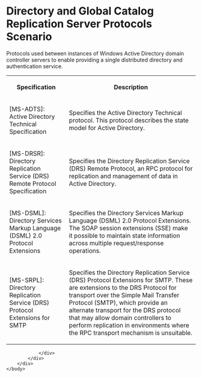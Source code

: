 <html dir="LTR" xmlns:mshelp="http://msdn.microsoft.com/mshelp" xmlns:ddue="http://ddue.schemas.microsoft.com/authoring/2003/5" xmlns:xlink="http://www.w3.org/1999/xlink" xmlns:tool="http://www.microsoft.com/tooltip">
    <head>
        <meta http-equiv="Content-Type" content="text/html; CHARSET=utf-8"></meta>
        <meta name="save" content="history"></meta>
        <title>Directory and Global Catalog Replication Server Protocols Scenario</title>
        <xml>
            <mshelp:toctitle title="Directory and Global Catalog Replication Server Protocols Scenario"></mshelp:toctitle>
            <mshelp:rltitle title="Directory and Global Catalog Replication Server Protocols Scenario"></mshelp:rltitle>
            <mshelp:keyword index="A" term="9e9af04e-6848-4107-ae32-80a73a1eec89"></mshelp:keyword>
            <mshelp:attr name="DCSext.ContentType" value="open specification"></mshelp:attr>
            <mshelp:attr name="AssetID" value="9e9af04e-6848-4107-ae32-80a73a1eec89"></mshelp:attr>
            <mshelp:attr name="TopicType" value="kbRef"></mshelp:attr>
            <mshelp:attr name="DCSext.Title" value="Directory and Global Catalog Replication Server Protocols Scenario" />
        </xml>
    </head>
    <body>
        <div id="header">
            <h1 class="heading">Directory and Global Catalog Replication Server Protocols Scenario</h1>
        </div>
        <div id="mainSection">
            <div id="mainBody">
                <div id="allHistory" class="saveHistory"></div>
                <div id="sectionSection0" class="section" name="collapseableSection">
                    

<p>Protocols used between instances of Windows Active Directory
domain controller servers to enable providing a single distributed directory
and authentication service.</p>

<table>
 <tr>
  <th>
  <p><b>Specification</b></p>
  </th>
  <th>
  <p><b>Description</b></p>
  </th>
 </tr>
 <tr>
  <td>
  <p>[MS-ADTS]: Active Directory Technical Specification</p>
  </td>
  <td>
  <p>Specifies the Active Directory Technical protocol.
  This protocol describes the state model for Active Directory.</p>
  </td>
 </tr>
 <tr>
  <td>
  <p>[MS-DRSR]: Directory Replication Service (DRS)
  Remote Protocol Specification</p>
  </td>
  <td>
  <p>Specifies the Directory Replication Service (DRS)
  Remote Protocol, an RPC protocol for replication and management of data in
  Active Directory.</p>
  </td>
 </tr>
 <tr>
  <td>
  <p>[MS-DSML]: Directory Services Markup Language (DSML)
  2.0 Protocol Extensions</p>
  </td>
  <td>
  <p>Specifies the Directory Services Markup Language
  (DSML) 2.0 Protocol Extensions. The SOAP session extensions (SSE) make it
  possible to maintain state information across multiple request/response
  operations.</p>
  </td>
 </tr>
 <tr>
  <td>
  <p>[MS-SRPL]: Directory Replication Service (DRS)
  Protocol Extensions for SMTP</p>
  </td>
  <td>
  <p>Specifies the Directory Replication Service (DRS)
  Protocol Extensions for SMTP. These are extensions to the DRS Protocol for
  transport over the Simple Mail Transfer Protocol (SMTP), which provide an
  alternate transport for the DRS protocol that may allow domain controllers to
  perform replication in environments where the RPC transport mechanism is
  unsuitable.</p>
  </td>
 </tr>
</table>

<p> </p>


                </div>
            </div>
        </div>
    </body>
</html>